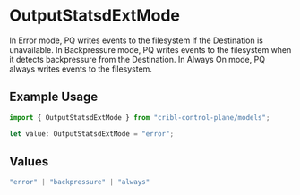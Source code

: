 # OutputStatsdExtMode

In Error mode, PQ writes events to the filesystem if the Destination is unavailable. In Backpressure mode, PQ writes events to the filesystem when it detects backpressure from the Destination. In Always On mode, PQ always writes events to the filesystem.

## Example Usage

```typescript
import { OutputStatsdExtMode } from "cribl-control-plane/models";

let value: OutputStatsdExtMode = "error";
```

## Values

```typescript
"error" | "backpressure" | "always"
```